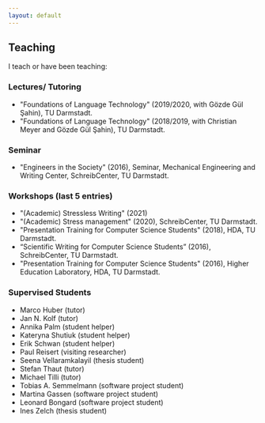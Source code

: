 ```yaml
---
layout: default
---
```


## Teaching
I teach or have been teaching:

### Lectures/ Tutoring
* "Foundations of Language Technology" (2019/2020, with Gözde Gül Şahin), TU Darmstadt.
* "Foundations of Language Technology" (2018/2019, with Christian Meyer and Gözde Gül Şahin), TU Darmstadt.

### Seminar
* "Engineers in the Society" (2016), Seminar, Mechanical Engineering and Writing Center, SchreibCenter, TU Darmstadt.

### Workshops (last 5 entries)
* "(Academic) Stressless Writing" (2021)
* "(Academic) Stress management" (2020), SchreibCenter, TU Darmstadt.
* "Presentation Training for Computer Science Students" (2018), HDA, TU Darmstadt.
* “Scientific Writing for Computer Science Students” (2016), SchreibCenter, TU Darmstadt.
* "Presentation Training for Computer Science Students" (2016), Higher Education Laboratory, HDA, TU Darmstadt.

### Supervised Students
* Marco Huber (tutor)
* Jan N. Kolf (tutor)
* Annika Palm (student helper)
* Kateryna Shutiuk (student helper)
* Erik Schwan (student helper)
* Paul Reisert (visiting researcher)
* Seena Vellaramkalayil (thesis student)
* Stefan Thaut (tutor)
* Michael Tilli (tutor)
* Tobias A. Semmelmann (software project student)
* Martina Gassen (software project student)
* Leonard Bongard (software project student)
* Ines Zelch (thesis student)
